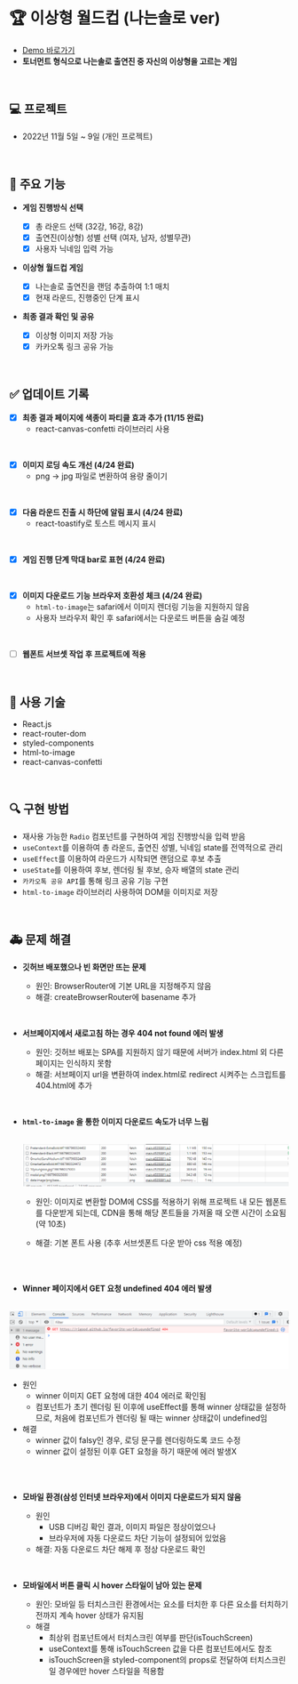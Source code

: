 # 🏆 이상형 월드컵 (나는솔로 ver)

- [Demo 바로가기](https://rigood.github.io/favorite-worldcup)
- **토너먼트 형식으로 나는솔로 출연진 중 자신의 이상형을 고르는 게임**

<br>

## 💻 프로젝트

- 2022년 11월 5일 ~ 9일 (개인 프로젝트)

<br>

## 📌 주요 기능

- **게임 진행방식 선택**

  - [x] 총 라운드 선택 (32강, 16강, 8강)
  - [x] 출연진(이상형) 성별 선택 (여자, 남자, 성별무관)
  - [x] 사용자 닉네임 입력 가능

- **이상형 월드컵 게임**

  - [x] 나는솔로 출연진을 랜덤 추출하여 1:1 매치
  - [x] 현재 라운드, 진행중인 단계 표시

- **최종 결과 확인 및 공유**
  - [x] 이상형 이미지 저장 가능
  - [x] 카카오톡 링크 공유 가능

<br>

## ✅ 업데이트 기록

- [x] **최종 결과 페이지에 색종이 파티클 효과 추가 (11/15 완료)**
  - react-canvas-confetti 라이브러리 사용

<br>

- [x] **이미지 로딩 속도 개선 (4/24 완료)**
  - png -> jpg 파일로 변환하여 용량 줄이기

<br>

- [x] **다음 라운드 진출 시 하단에 알림 표시 (4/24 완료)**
  - react-toastify로 토스트 메시지 표시

<br>

- [x] **게임 진행 단계 막대 bar로 표현 (4/24 완료)**

<br>

- [x] **이미지 다운로드 기능 브라우저 호환성 체크 (4/24 완료)**
  - `html-to-image`는 safari에서 이미지 렌더링 기능을 지원하지 않음
  - 사용자 브라우저 확인 후 safari에서는 다운로드 버튼을 숨길 예정

<br>

- [ ] **웹폰트 서브셋 작업 후 프로젝트에 적용**

<br>

## 🔨 사용 기술

- React.js
- react-router-dom
- styled-components
- html-to-image
- react-canvas-confetti

<br>

## 🔍 구현 방법

- 재사용 가능한 `Radio` 컴포넌트를 구현하여 게임 진행방식을 입력 받음
- `useContext`를 이용하여 총 라운드, 출연진 성별, 닉네임 state를 전역적으로 관리
- `useEffect`를 이용하여 라운드가 시작되면 랜덤으로 후보 추출
- `useState`를 이용하여 후보, 렌더링 될 후보, 승자 배열의 state 관리
- `카카오톡 공유 API`를 통해 링크 공유 기능 구현
- `html-to-image` 라이브러리 사용하여 DOM을 이미지로 저장

<br>

## 🚑 문제 해결

- **깃허브 배포했으나 빈 화면만 뜨는 문제**

  - 원인: BrowserRouter에 기본 URL을 지정해주지 않음
  - 해결: createBrowserRouter에 basename 추가

<br>

- **서브페이지에서 새로고침 하는 경우 404 not found 에러 발생**

  - 원인: 깃허브 배포는 SPA를 지원하지 않기 때문에 서버가 index.html 외 다른 페이지는 인식하지 못함
  - 해결: 서브페이지 url을 변환하여 index.html로 redirect 시켜주는 스크립트를 404.html에 추가

<br>

- **`html-to-image` 을 통한 이미지 다운로드 속도가 너무 느림**

  <br>

  <img src="./public/assets/readme/loadingspeed.png">

  <br>

  - 원인: 이미지로 변환할 DOM에 CSS를 적용하기 위해 프로젝트 내 모든 웹폰트를 다운받게 되는데, CDN을 통해 해당 폰트들을 가져올 때 오랜 시간이 소요됨 (약 10초)

  - 해결: 기본 폰트 사용 (추후 서브셋폰트 다운 받아 css 적용 예정)

<br>
<br>

- **Winner 페이지에서 GET 요청 undefined 404 에러 발생**

<br>

  <img src="./public/assets/readme/winner404error.png" >

<br>

- 원인
  - winner 이미지 GET 요청에 대한 404 에러로 확인됨
  - 컴포넌트가 초기 렌더링 된 이후에 useEffect를 통해 winner 상태값을 설정하므로, 처음에 컴포넌트가 렌더링 될 때는 winner 상태값이 undefined임
- 해결
  - winner 값이 falsy인 경우, 로딩 문구를 렌더링하도록 코드 수정
  - winner 값이 설정된 이후 GET 요청을 하기 때문에 에러 발생X

<br>
<br>

- **모바일 환경(삼성 인터넷 브라우저)에서 이미지 다운로드가 되지 않음**

  - 원인
    - USB 디버깅 확인 결과, 이미지 파일은 정상이었으나
    - 브라우저에 자동 다운로드 차단 기능이 설정되어 있었음
  - 해결: 자동 다운로드 차단 해제 후 정상 다운로드 확인

<br>

- **모바일에서 버튼 클릭 시 hover 스타일이 남아 있는 문제**

  - 원인: 모바일 등 터치스크린 환경에서는 요소를 터치한 후 다른 요소를 터치하기 전까지 계속 hover 상태가 유지됨
  - 해결
    - 최상위 컴포넌트에서 터치스크린 여부를 판단(isTouchScreen)
    - useContext를 통해 isTouchScreen 값을 다른 컴포넌트에서도 참조
    - isTouchScreen을 styled-component의 props로 전달하여 터치스크린일 경우에만 hover 스타일을 적용함
